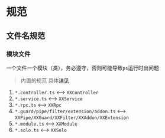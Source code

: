 # 规范




## 文件名规范 
### 模块文件
一个文件一个模块（类），务必遵守，否则可能导致`ps`运行时出问题
> 内置的规范
具体[详见](./base.md#实例化模块并生成代码)
1. `*.controller.ts` <--> `XXController`
2. `*.service.ts` <--> `XXService`
3. `*.rpc.ts` <--> `XXRpc`
4. `*.guard/pipe/filter/extension/addon.ts` <--> `XXPipe/XXGuard/XXFilter/XXAddon/XXExtension`
5. `*.module.ts` <--> `XXModule`
6. `*.solo.ts` <--> `XXSolo`


